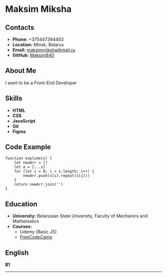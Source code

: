 # Maksim Miksha


## Contacts
- **Phone:** +375447394463
- **Location:** Minsk, Belarus
- **Email:** maksimmiksha@mail.ru
- **GitHub:** [Maksim840](https://github.com/Maksim840)

## About Me

I want to be a Front-End Developer

## Skills
- **HTML**
- **CSS**
- **JavaScript**
- **Git**
- **Figma**

## Code Example
```
function explode(s) {
    let newArr = []
    let a = [...s]
    for (let i = 0; i < s.length; i++) {
        newArr.push(s[i].repeat(s[i]))
    }
    return newArr.join('')
}
```

## Education
- **University:** Belarusian State University, Faculty of Mechanics and Mathematics
- **Courses:**
  - Udemy (Basic JS)
  - [FreeCodeCamp](https://www.freecodecamp.org/)

## English

**B1**
___
